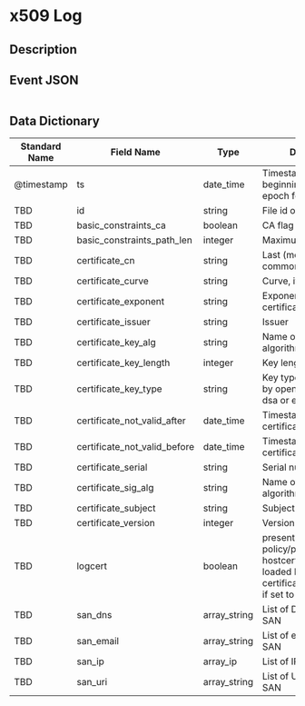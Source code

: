 # x509 Log

## Description

## Event JSON

```json
```

## Data Dictionary

|	        Standard Name       	|            Field Name             |       	    Type            	|   	    Description          	|	     Sample Value           	|
|	-------------------------------	|	-------------------------------	|	-------------------------------	|	-------------------------------	|	-------------------------------	|
|     @timestamp     |     ts               |     date_time     |        Timestamp of the beginning of the event in epoch format     |     `1300475167.096535`  |
|     TBD     |     id     |     string     |     File id of this certificate     |     ``     |
|     TBD     |     basic_constraints_ca     |     boolean     |     CA flag set    |   `false` |
|     TBD     |     basic_constraints_path_len     |     integer     |     Maximum path length  |   ``  |
|     TBD     |     certificate_cn     |     string     |     Last (most specific) common name     |     ``     |
|     TBD     |     certificate_curve     |     string     |     Curve, if EC-certificate   |   ``  |
|     TBD     |     certificate_exponent     |     string     |     Exponent, if RSA-certificate    |   ``  |
|     TBD     |     certificate_issuer     |     string     |     Issuer     |     ``     |
|     TBD     |     certificate_key_alg     |     string     |     Name of the key algorithm    |   `rsaEncryption` |
|     TBD     |     certificate_key_length     |     integer     |     Key length in bits   |  `2084`   |
|     TBD     |     certificate_key_type     |     string     |     Key type, if key parsable by openssl (either rsa, dsa or ec)     |     `rsa`    |
|     TBD     |     certificate_not_valid_after|date_time|Timestamp after when certificate is not valid     |     ``     |
|     TBD     |     certificate_not_valid_before|date_time|Timestamp before when certificate is not valid     |     ``     |
|     TBD     |     certificate_serial     |     string     |     Serial number.   |    `01F4DB;2F00024CD8CBAD57B4A422DB55000000022CD8` |
|     TBD     |     certificate_sig_alg     |     string     |     Name of the signature algorithm  |   `dsaWithSHA1`   |
|     TBD     |     certificate_subject     |     string     |     Subject     |     ``     |
|     TBD     |     certificate_version     |     integer     |     Version number     |     ``     |
|     TBD     |     logcert     |     boolean     |          present if policy/protocols/ssl/log-hostcerts-only.bro is loaded Logging of certificate is suppressed if set to F |     `true`     |
|     TBD     |     san_dns     |     array_string     |     List of DNS entries in SAN |   `bobsyauncle.domain.local`  |
|     TBD     |     san_email     |     array_string     |     List of email entries in SAN |   `bobsyauncle@somedomain.local`  |
|     TBD     |     san_ip     |     array_ip     |     List of IP entries in SAN   |   `10.1.1.1`  |
|     TBD     |     san_uri     |     array_string     |     List of URI entries in SAN |   `/bobs/ya/uncle/uncl.txt`   |